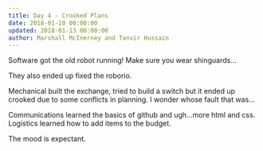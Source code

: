 ```yaml
---
title: Day 4 - Crooked Plans
date: 2018-01-10 00:00:00
updated: 2018-01-13 00:00:00
author: Marshall McInerney and Tanvir Hussain
---
```


Software got the old robot running! Make sure you wear shinguards...

They also ended up fixed the roborio.

Mechanical built the exchange, tried to build a switch but it ended up crooked due to some conflicts in planning. I wonder whose fault that was...

Communications learned the basics of github and ugh...more html and css. Logistics learned how to add items to the budget.

The mood is expectant.
